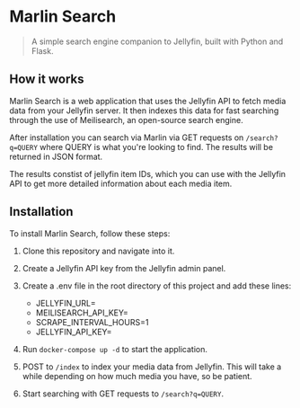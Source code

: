 # Marlin Search

> A simple search engine companion to Jellyfin, built with Python and Flask.

## How it works

Marlin Search is a web application that uses the Jellyfin API to fetch media data from your Jellyfin server. It then indexes this data for fast searching through the use of Meilisearch, an open-source search engine.

After installation you can search via Marlin via GET requests on `/search?q=QUERY` where QUERY is what you're looking to find. The results will be returned in JSON format.

The results constist of jellyfin item IDs, which you can use with the Jellyfin API to get more detailed information about each media item.

## Installation

To install Marlin Search, follow these steps:

1. Clone this repository and navigate into it.
2. Create a Jellyfin API key from the Jellyfin admin panel.
3. Create a .env file in the root directory of this project and add these lines:

   - JELLYFIN_URL=<jellyfin-server-url>
   - MEILISEARCH_API_KEY=<random-key-here>
   - SCRAPE_INTERVAL_HOURS=1
   - JELLYFIN_API_KEY=<jellyfin-api-key>

4. Run `docker-compose up -d` to start the application.
5. POST to `/index` to index your media data from Jellyfin. This will take a while depending on how much media you have, so be patient.
6. Start searching with GET requests to `/search?q=QUERY`.
